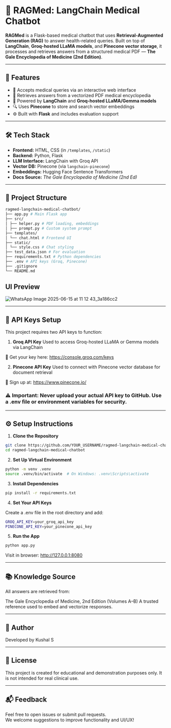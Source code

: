 # 🧠 RAGMed: LangChain Medical Chatbot

**RAGMed** is a Flask-based medical chatbot that uses **Retrieval-Augmented Generation (RAG)** to answer health-related queries. Built on top of **LangChain**, **Groq-hosted LLaMA models**, and **Pinecone vector storage**, it processes and retrieves answers from a structured medical PDF — **The Gale Encyclopedia of Medicine (2nd Edition)**.

---

## 🚀 Features

- 🧾 Accepts medical queries via an interactive web interface
- 📄 Retrieves answers from a vectorized PDF medical encyclopedia
- 🧠 Powered by **LangChain** and **Groq-hosted LLaMA/Gemma models**
- 🔍 Uses **Pinecone** to store and search vector embeddings
- ⚙️ Built with **Flask** and includes evaluation support

---

## 🛠 Tech Stack

- **Frontend:** HTML, CSS (in `/templates`, `/static`)
- **Backend:** Python, Flask
- **LLM Interface:** LangChain with Groq API
- **Vector DB:** Pinecone (via `langchain-pinecone`)
- **Embeddings:** Hugging Face Sentence Transformers
- **Docs Source:** *The Gale Encyclopedia of Medicine (2nd Ed)*

---

## 📂 Project Structure

```bash
ragmed-langchain-medical-chatbot/
├── app.py # Main Flask app
├── src/
│ ├── helper.py # PDF loading, embeddings
│ ├── prompt.py # Custom system prompt
├── templates/
│ └── chat.html # Frontend UI
├── static/
│ └── style.css # Chat styling
├── test_data.json # For evaluation
├── requirements.txt # Python dependencies
├── .env # API keys (Groq, Pinecone)
├── .gitignore
└── README.md
```

## UI Preview 
![WhatsApp Image 2025-06-15 at 11 12 43_3a186cc2](https://github.com/user-attachments/assets/32e94295-afa3-4cb8-ba2c-749a245caed6)

---

## 🔐 API Keys Setup
This project requires two API keys to function:

1. **Groq API Key**
Used to access Groq-hosted LLaMA or Gemma models via LangChain

🔗 Get your key here: https://console.groq.com/keys

2. **Pinecone API Key**
Used to connect with Pinecone vector database for document retrieval

🔗 Sign up at: https://www.pinecone.io/

### ⚠ Important: Never upload your actual API key to GitHub. Use a .env file or environment variables for security.

---

## ⚙️ Setup Instructions

1. **Clone the Repository**
```bash
git clone https://github.com/YOUR_USERNAME/ragmed-langchain-medical-chatbot.git
cd ragmed-langchain-medical-chatbot
```

2. **Set Up Virtual Environment**
```bash
python -m venv .venv
source .venv/bin/activate  # On Windows: .venv\Scripts\activate
```

3. **Install Dependencies**
```bash
pip install -r requirements.txt
```

4. **Set Your API Keys**

Create a .env file in the root directory and add:
```bash
GROQ_API_KEY=your_groq_api_key
PINECONE_API_KEY=your_pinecone_api_key
```

5. **Run the App**
```bash
python app.py
```

Visit in browser:
http://127.0.0.1:8080

---

## 📚 Knowledge Source
All answers are retrieved from:

The Gale Encyclopedia of Medicine, 2nd Edition (Volumes A–B)
A trusted reference used to embed and vectorize responses.

---

## 👤 Author

Developed by Kushal S

---

## 📄 License

This project is created for educational and demonstration purposes only.
It is not intended for real clinical use.

---

## 📬 Feedback

Feel free to open issues or submit pull requests.  
We welcome suggestions to improve functionality and UI/UX!

